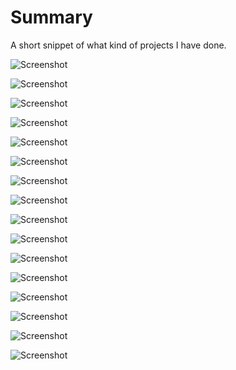 # Summary
A short snippet of what kind of projects I have done.

![Screenshot](https://github.com/achohan01/Summary/blob/master/RiseofGallantmon.png)

![Screenshot](https://github.com/achohan01/Summary/blob/master/Chess%20Program.bmp)

![Screenshot](https://github.com/achohan01/Summary/blob/master/PokeballThrowingGame.png)

![Screenshot](https://github.com/achohan01/Summary/blob/master/College%20Program.bmp)

![Screenshot](https://github.com/achohan01/Summary/blob/master/MolonLabeWebpage.png)

![Screenshot](https://github.com/achohan01/Summary/blob/master/AddedSearchType.png)

![Screenshot](https://github.com/achohan01/Summary/blob/master/TorvaPlatebody.png)

![Screenshot](https://github.com/achohan01/Summary/blob/master/CollegeTester.png)

![Screenshot](https://github.com/achohan01/Summary/blob/master/StarcraftAnimation.png)

![Screenshot](https://github.com/achohan01/Summary/blob/master/LinkedList.png)

![Screenshot](https://github.com/achohan01/Summary/blob/master/Polynomial1.bmp)

![Screenshot](https://github.com/achohan01/Summary/blob/master/Polynomial2.bmp)

![Screenshot](https://github.com/achohan01/Summary/blob/master/Wix1.png)



![Screenshot](https://github.com/achohan01/Summary/blob/master/Ms%20Excel.bmp)

![Screenshot](https://github.com/achohan01/Summary/blob/master/Animation%20Project(High%20School).bmp)

![Screenshot](https://github.com/achohan01/Summary/blob/master/Gun%20Video%20Contest.bmp)
